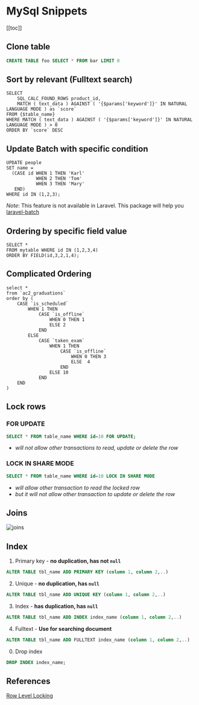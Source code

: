 # MySql Snippets

[[toc]]

## Clone table 

```sql
CREATE TABLE foo SELECT * FROM bar LIMIT 0
```

## Sort by relevant (Fulltext search)

```sql{2,3,5}
SELECT 
    SQL_CALC_FOUND_ROWS product_id, 
    MATCH ( text_data ) AGAINST ( '{$params['keyword']}' IN NATURAL LANGUAGE MODE ) as `score`
FROM {$table_name} 
WHERE MATCH ( text_data ) AGAINST ( '{$params['keyword']}' IN NATURAL LANGUAGE MODE ) > 0
ORDER BY `score` DESC 
```

## Update Batch with specific condition

```sql{3-6}
UPDATE people 
SET name = 
  (CASE id WHEN 1 THEN 'Karl'
           WHEN 2 THEN 'Tom'
           WHEN 3 THEN 'Mary'
   END)
WHERE id IN (1,2,3);
```

*Note*: This feature is not available in Laravel. 
This package will help you [laravel-batch](https://packagist.org/packages/mavinoo/laravel-batch)



## Ordering by specific field value

```sql{3}
SELECT * 
FROM mytable WHERE id IN (1,2,3,4) 
ORDER BY FIELD(id,3,2,1,4); 
```

## Complicated Ordering

```sql{3-19}
select *
from `ac2_graduations` 
order by (
    CASE `is_scheduled`
        WHEN 1 THEN
            CASE `is_offline`
                WHEN 0 THEN 1
                ELSE 2
            END
        ELSE
            CASE `taken_exam`
                WHEN 1 THEN
                    CASE `is_offline`
                        WHEN 0 THEN 3
                        ELSE  4
                    END
                ELSE 10
            END
    END 
) 
```

## Lock rows


### FOR UPDATE

```sql
SELECT * FROM table_name WHERE id=10 FOR UPDATE;
```

- *will not allow other transactions to read, update or delete the row*

### LOCK IN SHARE MODE

```sql
SELECT * FROM table_name WHERE id=10 LOCK IN SHARE MODE
```

- *will allow other transaction to read the locked row*
- *but it will not allow other transaction to update or delete the row*

## Joins

![joins](@/images/sql/joins.jpg)

## Index 

1. Primary key - **no duplication, has not `null`**
```sql
ALTER TABLE tbl_name ADD PRIMARY KEY (column 1, column 2,..)
```

2. Unique  - **no duplication, has `null`**
```sql
ALTER TABLE tbl_name ADD UNIQUE KEY (column 1, column 2,..)
```

3. Index - **has duplication, has `null`**
```sql
ALTER TABLE tbl_name ADD INDEX index_name (column 1, column 2,..)
```

4. Fulltext - **Use for searching document**
```sql
ALTER TABLE tbl_name ADD FULLTEXT index_name (column 1, column 2,..)
```

0. Drop index
```sql
DROP INDEX index_name;
```

## References 
[Row Level Locking](https://riptutorial.com/mysql/example/24166/row-level-locking)